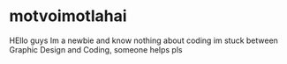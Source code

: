 # motvoimotlahai

HEllo guys
Im a newbie and know nothing about coding
im stuck between Graphic Design and Coding, someone helps pls
